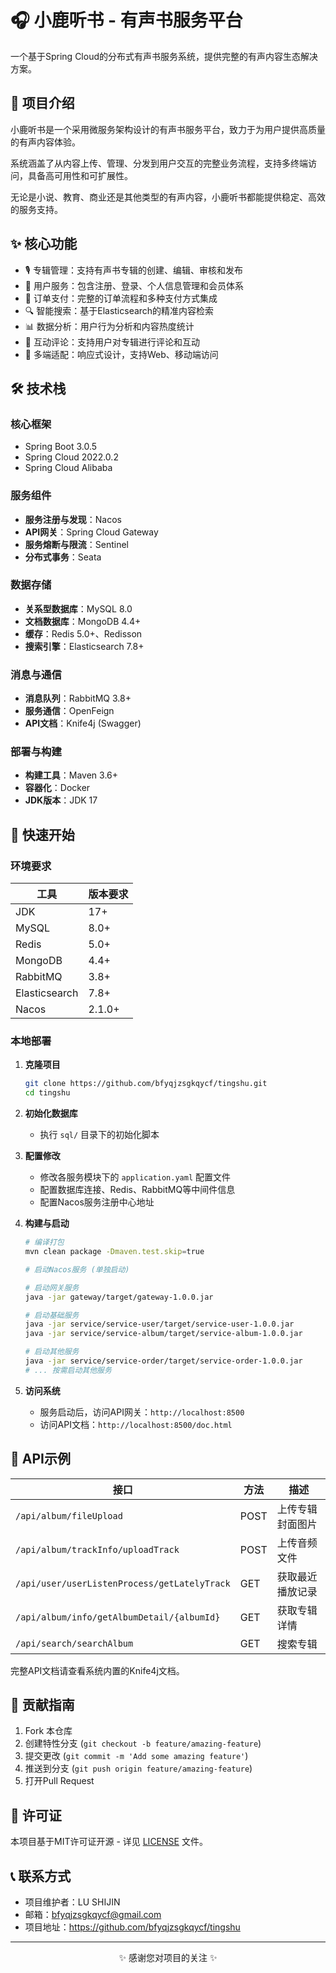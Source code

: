 # 🎧 小鹿听书 - 有声书服务平台

<div>
  <p>一个基于Spring Cloud的分布式有声书服务系统，提供完整的有声内容生态解决方案。</p>
</div>

## 📖 项目介绍

小鹿听书是一个采用微服务架构设计的有声书服务平台，致力于为用户提供高质量的有声内容体验。

系统涵盖了从内容上传、管理、分发到用户交互的完整业务流程，支持多终端访问，具备高可用性和可扩展性。

无论是小说、教育、商业还是其他类型的有声内容，小鹿听书都能提供稳定、高效的服务支持。

## ✨ 核心功能

- 🎙️ 专辑管理：支持有声书专辑的创建、编辑、审核和发布
- 👤 用户服务：包含注册、登录、个人信息管理和会员体系
- 🛒 订单支付：完整的订单流程和多种支付方式集成
- 🔍 智能搜索：基于Elasticsearch的精准内容检索
- 📊 数据分析：用户行为分析和内容热度统计
- 💬 互动评论：支持用户对专辑进行评论和互动
- 📱 多端适配：响应式设计，支持Web、移动端访问

## 🛠️ 技术栈

### 核心框架
- Spring Boot 3.0.5
- Spring Cloud 2022.0.2
- Spring Cloud Alibaba

### 服务组件
- **服务注册与发现**：Nacos
- **API网关**：Spring Cloud Gateway
- **服务熔断与限流**：Sentinel
- **分布式事务**：Seata

### 数据存储
- **关系型数据库**：MySQL 8.0
- **文档数据库**：MongoDB 4.4+
- **缓存**：Redis 5.0+、Redisson
- **搜索引擎**：Elasticsearch 7.8+

### 消息与通信
- **消息队列**：RabbitMQ 3.8+
- **服务通信**：OpenFeign
- **API文档**：Knife4j (Swagger)

### 部署与构建
- **构建工具**：Maven 3.6+
- **容器化**：Docker
- **JDK版本**：JDK 17

## 🚀 快速开始

### 环境要求

| 工具 | 版本要求 |
|------|----------|
| JDK | 17+ |
| MySQL | 8.0+ |
| Redis | 5.0+ |
| MongoDB | 4.4+ |
| RabbitMQ | 3.8+ |
| Elasticsearch | 7.8+ |
| Nacos | 2.1.0+ |

### 本地部署

1. **克隆项目**
   ```bash
   git clone https://github.com/bfyqjzsgkqycf/tingshu.git
   cd tingshu
   ```

2. **初始化数据库**
   - 执行 `sql/` 目录下的初始化脚本

3. **配置修改**
   - 修改各服务模块下的 `application.yaml` 配置文件
   - 配置数据库连接、Redis、RabbitMQ等中间件信息
   - 配置Nacos服务注册中心地址

4. **构建与启动**
   ```bash
   # 编译打包
   mvn clean package -Dmaven.test.skip=true
   
   # 启动Nacos服务 (单独启动)
   
   # 启动网关服务
   java -jar gateway/target/gateway-1.0.0.jar
   
   # 启动基础服务
   java -jar service/service-user/target/service-user-1.0.0.jar
   java -jar service/service-album/target/service-album-1.0.0.jar
   
   # 启动其他服务
   java -jar service/service-order/target/service-order-1.0.0.jar
   # ... 按需启动其他服务
   ```

5. **访问系统**
   - 服务启动后，访问API网关：`http://localhost:8500`
   - 访问API文档：`http://localhost:8500/doc.html`

## 🔌 API示例

| 接口 | 方法 | 描述 |
|------|------|------|
| `/api/album/fileUpload` | POST | 上传专辑封面图片 |
| `/api/album/trackInfo/uploadTrack` | POST | 上传音频文件 |
| `/api/user/userListenProcess/getLatelyTrack` | GET | 获取最近播放记录 |
| `/api/album/info/getAlbumDetail/{albumId}` | GET | 获取专辑详情 |
| `/api/search/searchAlbum` | GET | 搜索专辑 |

完整API文档请查看系统内置的Knife4j文档。

## 🤝 贡献指南

1. Fork 本仓库
2. 创建特性分支 (`git checkout -b feature/amazing-feature`)
3. 提交更改 (`git commit -m 'Add some amazing feature'`)
4. 推送到分支 (`git push origin feature/amazing-feature`)
5. 打开Pull Request

## 📜 许可证

本项目基于MIT许可证开源 - 详见 [LICENSE](LICENSE) 文件。

## 📞 联系方式

- 项目维护者：LU SHIJIN
- 邮箱：bfyqjzsgkqycf@gmail.com
- 项目地址：https://github.com/bfyqjzsgkqycf/tingshu

---

<div align="center">
  <p>✨ 感谢您对项目的关注 ✨</p>
</div>
